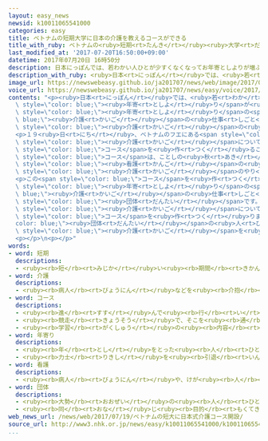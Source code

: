 ```yaml
---
layout: easy_news
newsid: k10011065541000
categories: easy
title: ベトナムの短期大学に日本の介護を教えるコースができる
title_with_ruby: ベトナムの<ruby>短期<rt>たんき</rt></ruby><ruby>大学<rt>だいがく</rt></ruby>に<ruby>日本<rt>にっぽん</rt></ruby>の<ruby>介護<rt>かいご</rt></ruby>を<ruby>教<rt>おし</rt></ruby>えるコースができる
last_modified_at: '2017-07-20T16:50:00+09:00'
datetime: 2017年07月20日 16時50分
description: 日本にっぽんでは、若わかい人ひとが少すくなくなってお年寄としよりが増ふえています。
description_with_ruby: <ruby>日本<rt>にっぽん</rt></ruby>では、<ruby>若<rt>わか</rt></ruby>い<ruby>人<rt>ひと</rt></ruby>が<ruby>少<rt>すく</rt></ruby>なくなってお<ruby>年寄<rt>としよ</rt></ruby>りが<ruby>増<rt>ふ</rt></ruby>えています。
image_url: https://newswebeasy.github.io/ja201707/news/web/image/2017/07/20/k10011065541000.jpg
voice_url: https://newswebeasy.github.io/ja201707/news/easy/voice/2017/07/20/k10011065541000.mp3
contents: "<p><ruby>日本<rt>にっぽん</rt></ruby>では、<ruby>若<rt>わか</rt></ruby>い<ruby>人<rt>ひと</rt></ruby>が<ruby>少<rt>すく</rt></ruby>なくなってお<span\
  \ style=\"color: blue;\"><ruby>年寄<rt>としよ</rt></ruby>り</span>が<ruby>増<rt>ふ</rt></ruby>えています。このため、２０２５<ruby>年<rt>ねん</rt></ruby>にはお<span\
  \ style=\"color: blue;\"><ruby>年寄<rt>としよ</rt></ruby>り</span>の<span style=\"color:\
  \ blue;\"><ruby>介護<rt>かいご</rt></ruby></span>の<ruby>仕事<rt>しごと</rt></ruby>をする<ruby>人<rt>ひと</rt></ruby>が３８<ruby>万<rt>まん</rt></ruby><ruby>人<rt>にん</rt></ruby><ruby>足<rt>た</rt></ruby>りなくなると<ruby>言<rt>い</rt></ruby>われています。<ruby>国<rt>くに</rt></ruby>は<ruby>外国人<rt>がいこくじん</rt></ruby>にも<span\
  \ style=\"color: blue;\"><ruby>介護<rt>かいご</rt></ruby></span>の<ruby>仕事<rt>しごと</rt></ruby>を<ruby>手伝<rt>てつだ</rt></ruby>ってほしいと<ruby>考<rt>かんが</rt></ruby>えています。</p>\n\
  <p>１９<ruby>日<rt>にち</rt></ruby>、ベトナムのフエにある<span style=\"color: blue;\"><ruby>短期<rt>たんき</rt></ruby></span><ruby>大学<rt>だいがく</rt></ruby>に、<ruby>日本<rt>にっぽん</rt></ruby>の<span\
  \ style=\"color: blue;\"><ruby>介護<rt>かいご</rt></ruby></span>について<ruby>教<rt>おし</rt></ruby>える<span\
  \ style=\"color: blue;\">コース</span>を<ruby>作<rt>つく</rt></ruby>ることが<ruby>決<rt>き</rt></ruby>まりました。この<span\
  \ style=\"color: blue;\">コース</span>は、ことしの<ruby>秋<rt>あき</rt></ruby>から<ruby>始<rt>はじ</rt></ruby>まります。<span\
  \ style=\"color: blue;\"><ruby>看護<rt>かんご</rt></ruby></span>の<ruby>勉強<rt>べんきょう</rt></ruby>をしているベトナムの<ruby>学生<rt>がくせい</rt></ruby>に<ruby>日本<rt>にっぽん</rt></ruby>の<span\
  \ style=\"color: blue;\"><ruby>介護<rt>かいご</rt></ruby></span>のやり<ruby>方<rt>かた</rt></ruby>や<ruby>日本語<rt>にほんご</rt></ruby>を３<ruby>年<rt>ねん</rt></ruby><ruby>教<rt>おし</rt></ruby>えます。</p>\n\
  <p>この<span style=\"color: blue;\">コース</span>を<ruby>作<rt>つく</rt></ruby>ったのは、<ruby>青森県<rt>あおもりけん</rt></ruby>むつ<ruby>市<rt>し</rt></ruby>でお<span\
  \ style=\"color: blue;\"><ruby>年寄<rt>としよ</rt></ruby>り</span>の<span style=\"color:\
  \ blue;\"><ruby>介護<rt>かいご</rt></ruby></span>の<ruby>仕事<rt>しごと</rt></ruby>をしている<span\
  \ style=\"color: blue;\"><ruby>団体<rt>だんたい</rt></ruby></span>です。２<ruby>年<rt>ねん</rt></ruby><ruby>前<rt>まえ</rt></ruby>にもフエにあるほかの<ruby>大学<rt>だいがく</rt></ruby>に<ruby>日本<rt>にっぽん</rt></ruby>の<span\
  \ style=\"color: blue;\"><ruby>介護<rt>かいご</rt></ruby></span>について<ruby>教<rt>おし</rt></ruby>える<span\
  \ style=\"color: blue;\">コース</span>を<ruby>作<rt>つく</rt></ruby>りました。<span style=\"\
  color: blue;\"><ruby>団体<rt>だんたい</rt></ruby></span>の<ruby>人<rt>ひと</rt></ruby>は「<ruby>日本<rt>にっぽん</rt></ruby>の<span\
  \ style=\"color: blue;\"><ruby>介護<rt>かいご</rt></ruby></span>を<ruby>勉強<rt>べんきょう</rt></ruby>した<ruby>学生<rt>がくせい</rt></ruby>は、<ruby>日本<rt>にっぽん</rt></ruby>でもいい<ruby>仕事<rt>しごと</rt></ruby>をしてくれると<ruby>思<rt>おも</rt></ruby>います」と<ruby>話<rt>はな</rt></ruby>していました。</p>\n\
  <p></p>\n<p></p>"
words:
- word: 短期
  descriptions:
  - <ruby><rb>短</rb><rt>みじか</rt></ruby>い<ruby><rb>期間</rb><rt>きかん</rt></ruby>。
- word: 介護
  descriptions:
  - <ruby><rb>病人</rb><rt>びょうにん</rt></ruby>などを<ruby><rb>介抱</rb><rt>かいほう</rt></ruby>し、<ruby><rb>世話</rb><rt>せわ</rt></ruby>をすること。
- word: コース
  descriptions:
  - <ruby><rb>進</rb><rt>すす</rt></ruby>んで<ruby><rb>行</rb><rt>い</rt></ruby>く<ruby><rb>道</rb><rt>みち</rt></ruby>。<ruby><rb>進路</rb><rt>しんろ</rt></ruby>。
  - <ruby><rb>競走</rb><rt>きょうそう</rt></ruby>で、そこを<ruby><rb>通</rb><rt>とお</rt></ruby>るように<ruby><rb>決</rb><rt>き</rt></ruby>められた<ruby><rb>道</rb><rt>みち</rt></ruby>。
  - <ruby><rb>学習</rb><rt>がくしゅう</rt></ruby>の<ruby><rb>内容</rb><rt>ないよう</rt></ruby>や<ruby><rb>順序</rb><rt>じゅんじょ</rt></ruby>。<ruby><rb>課程</rb><rt>かてい</rt></ruby>。
- word: 年寄り
  descriptions:
  - <ruby><rb>年</rb><rt>とし</rt></ruby>をとった<ruby><rb>人</rb><rt>ひと</rt></ruby>。<ruby><rb>老人</rb><rt>ろうじん</rt></ruby>。
  - <ruby><rb>力士</rb><rt>りきし</rt></ruby>を<ruby><rb>引退</rb><rt>いんたい</rt></ruby>して、<ruby><rb>日本</rb><rt>にほん</rt></ruby><ruby><rb>相撲</rb><rt>すもう</rt></ruby><ruby><rb>協会</rb><rt>きょうかい</rt></ruby>の<ruby><rb>役員</rb><rt>やくいん</rt></ruby>になった<ruby><rb>人</rb><rt>ひと</rt></ruby>。
- word: 看護
  descriptions:
  - <ruby><rb>病人</rb><rt>びょうにん</rt></ruby>や、けが<ruby><rb>人</rb><rt>にん</rt></ruby>の<ruby><rb>世話</rb><rt>せわ</rt></ruby>をすること。
- word: 団体
  descriptions:
  - <ruby><rb>大勢</rb><rt>おおぜい</rt></ruby>の<ruby><rb>人</rb><rt>ひと</rt></ruby>の<ruby><rb>集</rb><rt>あつ</rt></ruby>まり。
  - <ruby><rb>同</rb><rt>おな</rt></ruby>じ<ruby><rb>目的</rb><rt>もくてき</rt></ruby>を<ruby><rb>持</rb><rt>も</rt></ruby>った<ruby><rb>人々</rb><rt>ひとびと</rt></ruby>の<ruby><rb>集</rb><rt>あつ</rt></ruby>まり。
web_news_url: /news/web/2017/07/19/ベトナムの短大に日本式介護コース開設/
source_url: http://www3.nhk.or.jp/news/easy/k10011065541000/k10011065541000.html
...
```

